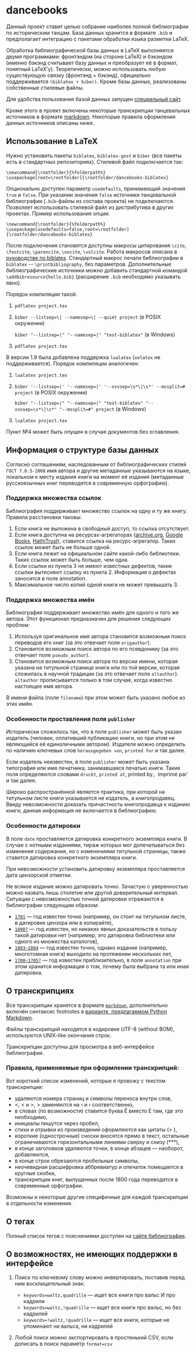# dancebooks

Данный проект ставит целью собрание наиболее полной библиографии по историческим танцам. База данных хранится в формате `.bib` и предполагает интеграцию с пакетами обработки языка разметки LaTeX.

Обработка библиографической базы данных в LaTeX выполняется двумя программами: фронтэндом (на стороне LaTeX) и бэкэндом (именно бэкэнд считывает базу данных и преобразует её в формат, понятный LaTeX'у). Теоретически, можно использовать любую существующую связку (фронтэнд + бэкэнд), официально поддерживается `(biblatex + biber)`. Кроме базы данных, реализованы собственные стилевые файлы.

Для удобства пользования базой данных запущен [специальный сайт](https://bib.hda.org.ru/bib).

Кроме этого в проект включены некоторые транскрипции танцевальных источников в формате [markdown](http://daringfireball.net/projects/markdown/syntax). Некоторые правила оформления данных источников описаны ниже.

## Использование в LaTeX

Нужно установить пакеты `biblatex`, `biblatex-gost` и `biber` (все пакеты есть в стандартных репозиториях). Стилевой файл подключается так:

	\newcommand{\rootfolder}{%folderpath%}
	\usepackage[root=\rootfolder]{\rootfolder/dancebooks-biblatex}

Опционально доступен параметр `usedefaults`, принимающий значения `true` и `false`. При указании значения `false` источники танцевальной библиографии (`.bib`-файлы из состава проекта) не подключаются. Позволяет использовать стилевой файл из дистрибутива в других проектах. Пример использования опции:

	\newcommand{\rootfolder}{%folderpath%}
	\usepackage[usedefaults=false,root=\rootfolder]{\rootfolder/dancebooks-biblatex}

После подключения становятся доступны макросы цитирования `\cite`, `\footcite`, `\parencite`, `\nocite`, `\volcite`. Работа макросов описана в [руководстве по biblatex](http://mirrors.ctan.org/macros/latex/contrib/biblatex/doc/biblatex.pdf). Стандартный макрос печати библиографии в `biblatex` -- `\printbibliography`, без параметров. Дополнительные библиографические источники можно добавить стандартной командой `\addbibresource{hello.bib}` (расширение `.bib` необходимо указывать явно).

Порядок компиляции такой:

1. `pdflatex project.tex`
2.	`biber --listsep=\| --namesep=\| --quiet project` (в POSIX окружении)

	`biber "--listsep=|" "--namesep=|" "test-biblatex"` (в Windows)
3. `pdflatex project.tex`

В версии 1.9 была добавлена поддержка `lualatex` (`xelatex` не поддерживается). Порядок компиляции аналогичен:

1. `lualatex project.tex`
2.	`biber '--listsep=|' '--namesep=|' '--xsvsep=\s*\|\s*' --mssplit=# project` (в POSIX окружении)

	`biber "--listsep=|" "--namesep=|" "test-biblatex" "--xsvsep=\s*\|\s*" "--mssplit=#" project` (в Windows)
3. `lualatex project.tex`

Пункт №4 может быть опущен в случае документов без оглавления.

## Информация о структуре базы данных

Согласно соглашениям, наследованным от библиографических стилей `ГОСТ 7.0.5-2008` имя автора и другие метаданные указываются на языке, локальном к месту издания книги на момент её издания (метаданные русскоязычных книг переводятся в современную орфографию).

### Поддержка множества ссылок

Библиография поддерживает множество ссылок на одну и ту же книгу. Правила расстановки таковы:

1. Если книга не выложена в свободный доступ, то ссылка отсутствует.
2. Если книга доступна на ресурсах-агрегаторах ([archive.org](https://archive.org), [Google Books](https://books.google.com), [HathiTrust](http://www.hathitrust.org)), ставится ссылка на ресурс-агрегатор. Таких ссылок может быть не больше одной.
3. Если книга лежит на официальном сайте какой-либо библиотеки. Таких ссылок может быть больше, чем одна.
4. Если ссылки из пункта 3 не имеют известных дефектов, такие ссылки вытесняют ссылку из пункта 2. Информация о дефектах заносится в поле annotation.
5. Максимальное число копий одной книги не может превышать 3.

### Поддержка множества имён

Библиография поддерживает множество имён для одного и того же автора. Этот функционал предназначен для решения следующих проблем:

1. Используя оригинальное имя автора становится возможным поиск переводов его книг (за это отвечает поле `origauthor`).
2. Становится возможным поиск автора по его псевдониму (за это отвечает поле `pseudo_author`).
3. Становится возможным поиск автора по версии имени, которая указана на титульной странице книги или по той версии, которая сложилась в научной традиции (за это отвечает поле `altauthor`). `altauthor` прописывается только в том случае, когда известно настоящее имя автора.

В имени файла (поле `filename`) при этом может быть указано любое из этих имён.

### Особенности проставления поля `publisher`

Исторически сложилось так, что в поле `publisher` может быть указан издатель (человек, оплативший публикацию книги, но при этом не являющийся её единоличными автором). Издателя можно определить по наличию ключевых слов `herausgegeben von`, `printed for` и так далее.

Если издатель неизвестен, в поле `publisher` может быть указана типография или имя печатника, занимавшаяся печатью книги. Такие поля определяются словами `druckt`, `printed at`, printed by`, `imprimé par` и так далее.

Широко распространённой является практика, при которой на титульном листе книги указывается не издатель, а книгопродавец. Ввиду невозможности доказать причастность книгопродавца к изданию книги, данная информация не включается в библиографию.

### Особенности датировки

В поле `date` проставляется датировка конкретного экземпляра книги. В случае с нотными изданиями, тираж которых мог допечатываться без изменения содержания, но с изменениями титульной страницы, также ставится датировка конкретного экземпляра книги.

При невозможности установить датировку экземпляра проставляется дата цензорской отметки.

Не всякое издание можно датировать точно. Зачастую с уверенностью можно назвать лишь столетие или другой доверительный интервал. Ситуации с невозможностью точной датировки отражаются в библиографии следующим образом:

* [`1701`](https://bib.hda.org.ru/bib/books/feuillet_1701_choregraphie) — год известен точно (например, он стоит на титульном листе, в датировке цензора или в копирайте),
* [`1890?`](https://bib.hda.org.ru/bib/books/lorenzova_1890) — год известен, но никаких явных доказательств в пользу такой датировки нет (например, это датировка библиотеки или одного из множества каталогов),
* [`1803–1804`](https://bib.hda.org.ru/bib/books/noverre_1803) — год известен точно, однако издание (например, многотомная книга) выходило на протяжении нескольких лет,
* [`1700–1705?`](https://bib.hda.org.ru/bib/books/beauchamp_1700) — год известен приблизительно, в поле `annotation` при этом хранится информация о том, почему была выбрана та или иная датировка.

## О транскрипциях

Все транскрипции хранятся в формате [`markdown`](http://daringfireball.net/projects/markdown/syntax), дополнительно включён синтаксис footnotes в [варианте, предлагаемом Python Markdown](http://pythonhosted.org/Markdown/extensions/footnotes.html).

Файлы транскрипций находятся в кодировке UTF-8 (without BOM), используются UNIX-like окончания строк.

Транскрипции доступны для просмотра в веб-интерфейсе библиографии.

### Правила, применяемые при оформлении транскрипций:

Вот короткий список изменений, которые я провожу с текстом транскрипции:

* удаляются номера страниц и символы переноса внутри слов,
* \<, &lt; и \>, &gt; заменяются на ‹ и › соответственно,
* в словах (по возможности) ставится буква Ё вместо Е там, где это необходимо,
* инициалы пишутся через пробел,
* стихи и отрывки из произведений оформляются как цитаты (> ),
* короткие (однострочные) сноски вносятся прямо в текст, остальные ограничиваются горизонтальными линиями сверху и снизу (\*\*\*),
* в конце заголовков удаляются точки, в конце абзацев — наоборот, добавляются,
* в конце строк обрезаются пробельные символы,
* неочевидная расшифровка аббревиатур и опечаток помещается в круглые скобки,
* транскрипции книг, выпущенных после 1800 года переводятся в современные орфографии.

Возможны и некоторые другие специфичные для каждой транскрипции в отдельности изменения.

## О тегах

Полный список тегов с пояснениями доступен на [сайте библиографии](https://bib.hda.org.ru/bib/keywords.html).

## О возможностях, не имеющих поддержки в интерфейсе

1. Поиск по ключевому слову можно инвертировать, поставив перед ним восклицательный знак:
	* `keywords=waltz,quadrille` — ищет все книги про вальс И про кадрили
	* `keywords=waltz,!quadrille` — ищет все книги про вальс, но без кадрилей
	* `keywords=!waltz,!quadrille` — ищет все книги, которые не упоминают ни вальса, ни кадрилей
	
2. Любой поиск можно экспортировать в простенький CSV, если дописать в поиск параметр `format=csv`
